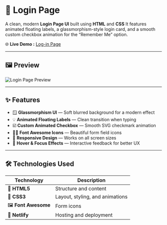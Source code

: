 # 🔐 Login Page

A clean, modern **Login Page UI** built using **HTML** and **CSS** 
It features animated floating labels, a glassmorphism-style login card, and a smooth custom checkbox animation for the “Remember Me” option.

🌐 **Live Demo :** [Log-in Page](https://tmx-log-in-page.netlify.app/)

---

## 🖼️ Preview

![Login Page Preview](/Image/preview.png)

---

## ✨ Features

- 🪟 **Glassmorphism UI** — Soft blurred background for a modern effect
- 💡 **Animated Floating Labels** — Clean transition when typing
- ☑️ **Custom Animated Checkbox** — Smooth SVG checkmark animation
- 🧍‍♂️ **Font Awesome Icons** — Beautiful form field icons
- 📱 **Responsive Design** — Works on all screen sizes
- 🎨 **Hover & Focus Effects** — Interactive feedback for better UX

---

## 🛠️ Technologies Used

| Technology              | Description                      |
| ----------------------- | -------------------------------- |
| 🧩 **HTML5**            | Structure and content            |
| 🎨 **CSS3**             | Layout, styling, and animations  |
| 🖼️ **Font Awesome**     | Form icons                       |
| 🌆 **Netlify**          | Hosting and deployment           |
